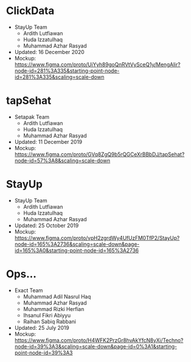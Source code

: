# ClickData
- StayUp Team
  - Ardith Lutfiawan
  - Huda Izzatulhaq
  - Muhammad Azhar Rasyad
- Updated: 16 December 2020
- Mockup: https://www.figma.com/proto/UiYyh89goQnRVtVySceQ1y/MengAlir?node-id=281%3A335&starting-point-node-id=281%3A335&scaling=scale-down

# tapSehat
- Setapak Team
  - Ardith Lutfiawan
  - Huda Izzatulhaq
  - Muhammad Azhar Rasyad
- Updated: 11 December 2019
- Mockup: https://www.figma.com/proto/GVq8ZgQ9b5rQGCeXrBBbDJ/tapSehat?node-id=57%3A8&scaling=scale-down

# StayUp
- StayUp Team
  - Ardith Lutfiawan
  - Huda Izzatulhaq
  - Muhammad Azhar Rasyad
- Updated: 25 October 2019
- Mockup: https://www.figma.com/proto/vpH2zgrdWy4UfUzFM0TfP2/StayUp?node-id=165%3A2736&scaling=scale-down&page-id=165%3A0&starting-point-node-id=165%3A2736

# Ops...
- Exact Team
  - Muhammad Adil Nasrul Haq
  - Muhammad Azhar Rasyad
  - Muhammad Rizki Herfian
  - Ihsanul Fikri Abiyyu
  - Raihan Sabiq Rabbani
- Updated: 25 July 2019
- Mockup: https://www.figma.com/proto/H4WFK2PrzGr8hvAkYfcN8yXi/Techno?node-id=39%3A3&scaling=scale-down&page-id=0%3A1&starting-point-node-id=39%3A3
